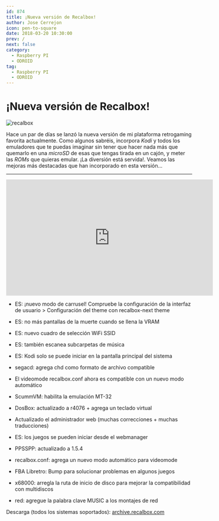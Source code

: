 ```yaml
---
id: 874
title: ¡Nueva versión de Recalbox!
author: Jose Cerrejon
icon: pen-to-square
date: 2018-03-20 10:30:00
prev: /
next: false
category:
  - Raspberry PI
  - ODROID
tag:
  - Raspberry PI
  - ODROID
---
```


# ¡Nueva versión de Recalbox!

![recalbox](/images/2018/03/recalbox.png)

Hace un par de días se lanzó la nueva versión de mi plataforma retrogaming favorita actualmente. Como algunos sabréis, incorpora *Kodi* y todos los emuladores que te puedas imaginar sin tener que hacer nada más que quemarlo en una *microSD* de esas que tengas tirada en un cajón, y meter las *ROMs* que quieras emular. ¡La diversión está servida!. Veamos las mejoras más destacadas que han incorporado en esta versión...

- - -
<iframe width="560" height="315" src="https://www.youtube.com/embed/-TtzRFInKqc?rel=0" frameborder="0" allow="autoplay; encrypted-media" allowfullscreen></iframe>

- ES: ¡nuevo modo de carrusel! Compruebe la configuración de la interfaz de usuario > Configuración del theme con recalbox-next theme

- ES: no más pantallas de la muerte cuando se llena la VRAM

- ES: nuevo cuadro de selección WiFi SSID

- ES: también escanea subcarpetas de música

- ES: Kodi solo se puede iniciar en la pantalla principal del sistema

- segacd: agrega chd como formato de archivo compatible

- El videomode recalbox.conf ahora es compatible con un nuevo modo automático

- ScummVM: habilita la emulación MT-32

- DosBox: actualizado a r4076 + agrega un teclado virtual

- Actualizado el administrador web (muchas correcciones + muchas traducciones)

- ES: los juegos se pueden iniciar desde el webmanager

- PPSSPP: actualizado a 1.5.4

- recalbox.conf: agrega un nuevo modo automático para videomode

- FBA Libretro: Bump para solucionar problemas en algunos juegos

- x68000: arregla la ruta de inicio de disco para mejorar la compatibilidad con multidiscos

- red: agregue la palabra clave MUSIC a los montajes de red

Descarga (todos los sistemas soportados): [archive.recalbox.com](https://archive.recalbox.com/)